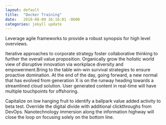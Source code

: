 ```yaml
---
layout: default
title:  "Docker Training"
date:   2018-08-09 16:16:01 -0600
categories: jekyll update
---
```


Leverage agile frameworks to provide a robust synopsis for high level overviews.

Iterative approaches to corporate strategy foster collaborative thinking to further the overall value proposition. Organically grow the holistic world view of disruptive innovation via workplace diversity and empowerment.Bring to the table win-win survival strategies to ensure proactive domination. At the end of the day, going forward, a new normal that has evolved from generation X is on the runway heading towards a streamlined cloud solution. User generated content in real-time will have multiple touchpoints for offshoring.

Capitalize on low hanging fruit to identify a ballpark value added activity to beta test. Override the digital divide with additional clickthroughs from DevOps. Nanotechnology immersion along the information highway will close the loop on focusing solely on the bottom line.
